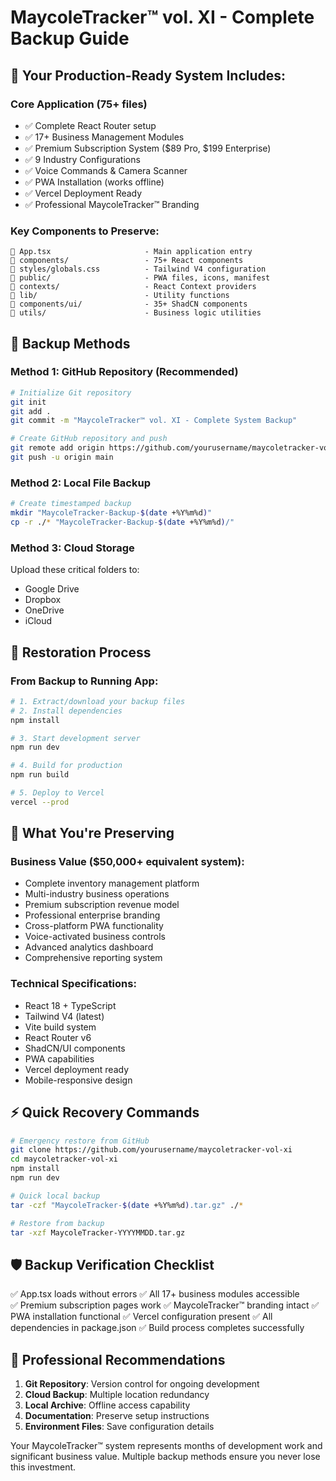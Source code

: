 # MaycoleTracker™ vol. XI - Complete Backup Guide

## 🎯 Your Production-Ready System Includes:

### **Core Application (75+ files)**
- ✅ Complete React Router setup
- ✅ 17+ Business Management Modules  
- ✅ Premium Subscription System ($89 Pro, $199 Enterprise)
- ✅ 9 Industry Configurations
- ✅ Voice Commands & Camera Scanner
- ✅ PWA Installation (works offline)
- ✅ Vercel Deployment Ready
- ✅ Professional MaycoleTracker™ Branding

### **Key Components to Preserve:**
```
📁 App.tsx                     - Main application entry
📁 components/                 - 75+ React components
📁 styles/globals.css          - Tailwind V4 configuration  
📁 public/                     - PWA files, icons, manifest
📁 contexts/                   - React Context providers
📁 lib/                        - Utility functions
📁 components/ui/              - 35+ ShadCN components
📁 utils/                      - Business logic utilities
```

## 💾 Backup Methods

### **Method 1: GitHub Repository (Recommended)**
```bash
# Initialize Git repository
git init
git add .
git commit -m "MaycoleTracker™ vol. XI - Complete System Backup"

# Create GitHub repository and push
git remote add origin https://github.com/yourusername/maycoletracker-vol-xi
git push -u origin main
```

### **Method 2: Local File Backup**
```bash
# Create timestamped backup
mkdir "MaycoleTracker-Backup-$(date +%Y%m%d)"
cp -r ./* "MaycoleTracker-Backup-$(date +%Y%m%d)/"
```

### **Method 3: Cloud Storage**
Upload these critical folders to:
- Google Drive
- Dropbox  
- OneDrive
- iCloud

## 🚀 Restoration Process

### **From Backup to Running App:**
```bash
# 1. Extract/download your backup files
# 2. Install dependencies
npm install

# 3. Start development server
npm run dev

# 4. Build for production
npm run build

# 5. Deploy to Vercel
vercel --prod
```

## 🎯 What You're Preserving

### **Business Value ($50,000+ equivalent system):**
- Complete inventory management platform
- Multi-industry business operations
- Premium subscription revenue model
- Professional enterprise branding
- Cross-platform PWA functionality
- Voice-activated business controls
- Advanced analytics dashboard
- Comprehensive reporting system

### **Technical Specifications:**
- React 18 + TypeScript
- Tailwind V4 (latest)
- Vite build system
- React Router v6
- ShadCN/UI components
- PWA capabilities
- Vercel deployment ready
- Mobile-responsive design

## ⚡ Quick Recovery Commands

```bash
# Emergency restore from GitHub
git clone https://github.com/yourusername/maycoletracker-vol-xi
cd maycoletracker-vol-xi
npm install
npm run dev

# Quick local backup
tar -czf "MaycoleTracker-$(date +%Y%m%d).tar.gz" ./*

# Restore from backup
tar -xzf MaycoleTracker-YYYYMMDD.tar.gz
```

## 🛡️ Backup Verification Checklist

✅ App.tsx loads without errors
✅ All 17+ business modules accessible  
✅ Premium subscription pages work
✅ MaycoleTracker™ branding intact
✅ PWA installation functional
✅ Vercel configuration present
✅ All dependencies in package.json
✅ Build process completes successfully

## 💼 Professional Recommendations

1. **Git Repository**: Version control for ongoing development
2. **Cloud Backup**: Multiple location redundancy  
3. **Local Archive**: Offline access capability
4. **Documentation**: Preserve setup instructions
5. **Environment Files**: Save configuration details

Your MaycoleTracker™ system represents months of development work and significant business value. Multiple backup methods ensure you never lose this investment.